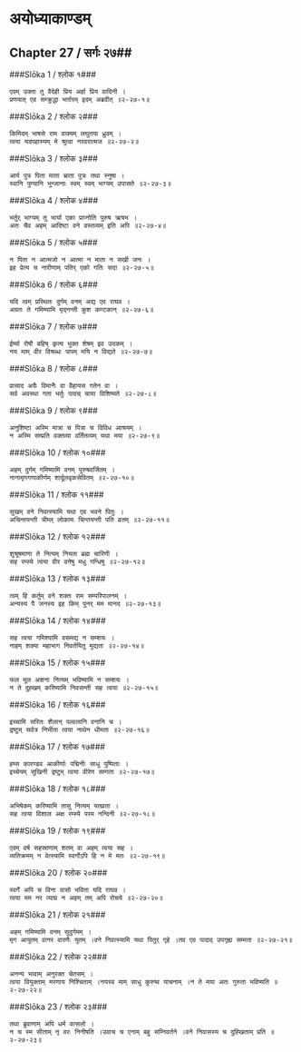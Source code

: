 अयोध्याकाण्डम्
===============================


## Chapter 27  / सर्गः २७##


###Slōka 1 / श्लोक १###


    एवम् उक्ता तु वैदेही प्रिय अर्हा प्रिय वादिनी ।
    प्रणयात् एव सम्क्रुद्धा भर्तारम् इदम् अब्रवीत् ॥२-२७-१॥


###Slōka 2 / श्लोक २###


    किमिदम् भाषसे राम वाक्यम् लघुतया ध्रुवम् ।
    त्वया यदपहास्यम् मे श्रुत्वा नरवरात्मज ॥२-२७-२॥


###Slōka 3 / श्लोक ३###


    आर्य पुत्र पिता माता भ्राता पुत्रः तथा स्नुषा ।
    स्वानि पुण्यानि भुन्जानाः स्वम् स्वम् भाग्यम् उपासते ॥२-२७-३॥


###Slōka 4 / श्लोक ४###


    भर्तुर् भाग्यम् तु भार्या एका प्राप्नोति पुरुष ऋषभ ।
    अतः चैव अहम् आदिष्टा वने वस्तव्यम् इति अपि ॥२-२७-४॥


###Slōka 5 / श्लोक ५###


    न पिता न आत्मजो न आत्मा न माता न सखी जनः ।
    इह प्रेत्य च नारीणाम् पतिर् एको गतिः सदा ॥२-२७-५॥


###Slōka 6 / श्लोक ६###


    यदि त्वम् प्रस्थितः दुर्गम् वनम् अद्य एव राघव ।
    अग्रतः ते गमिष्यामि मृद्नन्ती कुश कण्टकान् ॥२-२७-६॥


###Slōka 7 / श्लोक ७###


    ईर्ष्या रोषौ बहिष् कृत्य भुक्त शेषम् इव उदकम् ।
    नय माम् वीर विश्रब्धः पापम् मयि न विद्यते ॥२-२७-७॥


###Slōka 8 / श्लोक ८###


    प्रासाद अग्रैः विमानैः वा वैहायस गतेन वा ।
    सर्व अवस्था गता भर्तुः पादच् चाया विशिष्यते ॥२-२७-८॥


###Slōka 9 / श्लोक ९###


    अनुशिष्टा अस्मि मात्रा च पित्रा च विविध आश्रयम् ।
    न अस्मि सम्प्रति वक्तव्या वर्तितव्यम् यथा मया ॥२-२७-९॥


###Slōka 10 / श्लोक १०###


    अहम् दुर्गम् गमिष्यामि वनम् पुरुषवर्जितम् ।
    नानामृगगणाकीर्णम् शार्दूलवृकसेवितम् ॥२-२७-१०॥


###Slōka 11 / श्लोक ११###


    सुखम् वने निवत्स्यामि यथा एव भवने पितुः ।
    अचिन्तयन्ती त्रीम्ल् लोकामः चिन्तयन्ती पति व्रतम् ॥२-२७-११॥


###Slōka 12 / श्लोक १२###


    शुश्रूषमाणा ते नित्यम् नियता ब्रह्म चारिणी ।
    सह रम्स्ये त्वया वीर वनेषु मधु गन्धिषु ॥२-२७-१२॥


###Slōka 13 / श्लोक १३###


    त्वम् हि कर्तुम् वने शक्तः राम सम्परिपालनम् ।
    अन्यस्य पै जनस्य इह किम् पुनर् मम मानद ॥२-२७-१३॥


###Slōka 14 / श्लोक १४###


    सह त्वया गमिश्यामि वसमद्य न सम्शयः ।
    नाहम् शक्या महाभाग निवर्तयितु मुद्यता ॥२-२७-१४॥


###Slōka 15 / श्लोक १५###


    फल मूल अशना नित्यम् भविष्यामि न सम्शयः ।
    न ते दुह्खम् करिष्यामि निवसन्ती सह त्वया ॥२-२७-१५॥


###Slōka 16 / श्लोक १६###


    इच्चामि सरितः शैलान् पल्वलानि वनानि च ।
    द्रष्टुम् सर्वत्र निर्भीता त्वया नाथेन धीमता ॥२-२७-१६॥


###Slōka 17 / श्लोक १७###


    हम्स कारण्डव आकीर्णाः पद्मिनीः साधु पुष्पिताः ।
    इच्चेयम् सुखिनी द्रष्टुम् त्वया वीरेण सम्गता ॥२-२७-१७॥


###Slōka 18 / श्लोक १८###


    अभिषेकम् करिष्यामि तासु नित्यम् यतव्रता ।
    सह त्वया विशाल अक्ष रम्स्ये परम नन्दिनी ॥२-२७-१८॥


###Slōka 19 / श्लोक १९###


    एवम् वर्ष सहस्राणाम् शतम् वा अहम् त्वया सह ।
    व्यतिक्रमम् न वेत्स्यामि स्वर्गोऽपि हि न मे मतः ॥२-२७-१९॥


###Slōka 20 / श्लोक २०###


    स्वर्गे अपि च विना वासो भविता यदि राघव ।
    त्वया मम नर व्याघ्र न अहम् तम् अपि रोचये ॥२-२७-२०॥


###Slōka 21 / श्लोक २१###


    अहम् गमिष्यामि वनम् सुदुर्गमम् ।
    मृग आयुतम् वानर वारणैः युतम् ।वने निवत्स्यामि यथा पितुर् गृहे ।तव एव पादाव् उपगृह्य सम्मता ॥२-२७-२१॥


###Slōka 22 / श्लोक २२###


    अनन्य भावाम् अनुरक्त चेतसम् ।
    त्वया वियुक्ताम् मरणाय निश्चिताम् ।नयस्व माम् साधु कुरुष्व याचनाम् ।न ते मया अतः गुरुता भविष्यति ॥२-२७-२२॥


###Slōka 23 / श्लोक २३###


    तथा ब्रुवाणाम् अपि धर्म वत्सलो ।
    न च स्म सीताम् नृ वरः निनीषति ।उवाच च एनाम् बहु सम्निवर्तने ।वने निवासस्य च दुह्खिताम् प्रति ॥२-२७-२३॥


